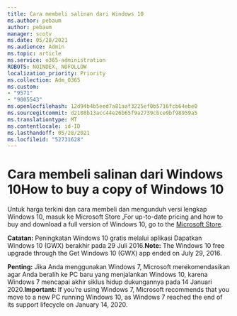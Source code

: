 ```yaml
---
title: Cara membeli salinan dari Windows 10
ms.author: pebaum
author: pebaum
manager: scotv
ms.date: 05/28/2021
ms.audience: Admin
ms.topic: article
ms.service: o365-administration
ROBOTS: NOINDEX, NOFOLLOW
localization_priority: Priority
ms.collection: Adm_O365
ms.custom:
- "9571"
- "9005543"
ms.openlocfilehash: 12d94b4b5eed7a81aaf3225ef0b5716fcb64ebe0
ms.sourcegitcommit: d2108b13acc44e26b65f9a2739cbce9bf98959a5
ms.translationtype: MT
ms.contentlocale: id-ID
ms.lasthandoff: 05/28/2021
ms.locfileid: "52731628"
---
```

# <a name="how-to-buy-a-copy-of-windows-10"></a><span data-ttu-id="c2bc3-102">Cara membeli salinan dari Windows 10</span><span class="sxs-lookup"><span data-stu-id="c2bc3-102">How to buy a copy of Windows 10</span></span>

<span data-ttu-id="c2bc3-103">Untuk harga terkini dan cara membeli dan mengunduh versi lengkap Windows 10, masuk ke Microsoft Store [.](https://www.microsoft.com/store/b/windows)</span><span class="sxs-lookup"><span data-stu-id="c2bc3-103">For up-to-date pricing and how to buy and download a full version of Windows 10, go to the [Microsoft Store](https://www.microsoft.com/store/b/windows).</span></span>

<span data-ttu-id="c2bc3-104">**Catatan:** Peningkatan Windows 10 gratis melalui aplikasi Dapatkan Windows 10 (GWX) berakhir pada 29 Juli 2016.</span><span class="sxs-lookup"><span data-stu-id="c2bc3-104">**Note:** The Windows 10 free upgrade through the Get Windows 10 (GWX) app ended on July 29, 2016.</span></span>

<span data-ttu-id="c2bc3-105">**Penting:** Jika Anda menggunakan Windows 7, Microsoft merekomendasikan agar Anda beralih ke PC baru yang menjalankan Windows 10, karena Windows 7 mencapai akhir siklus hidup dukungannya pada 14 Januari 2020.</span><span class="sxs-lookup"><span data-stu-id="c2bc3-105">**Important:** If you’re using Windows 7, Microsoft recommends that you move to a new PC running Windows 10, as Windows 7 reached the end of its support lifecycle on January 14, 2020.</span></span>

